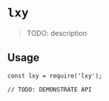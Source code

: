 # `lxy`

> TODO: description

## Usage

```
const lxy = require('lxy');

// TODO: DEMONSTRATE API
```
